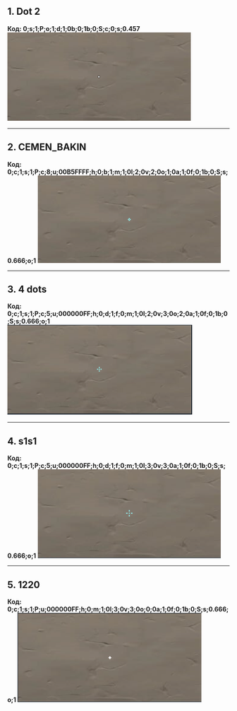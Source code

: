 ## 1. Dot 2

**Код: 0;s;1;P;o;1;d;1;0b;0;1b;0;S;c;0;s;0.457**
![Dot 2](images/dot2cross.png)

---

## 2. CEMEN_BAKIN

**Код: 0;c;1;s;1;P;c;8;u;00B5FFFF;h;0;b;1;m;1;0l;2;0v;2;0o;1;0a;1;0f;0;1b;0;S;s;0.666;o;1**
![CEMEN_BAKIN](images/CEMEN_BAKINcross.png)

---

## 3. 4 dots

**Код: 0;c;1;s;1;P;c;5;u;000000FF;h;0;d;1;f;0;m;1;0l;2;0v;3;0o;2;0a;1;0f;0;1b;0;S;s;0.666;o;1**
![4 dots](images/4dotscross.png)

---

## 4. s1s1

**Код: 0;c;1;s;1;P;c;5;u;000000FF;h;0;d;1;f;0;m;1;0l;3;0v;3;0a;1;0f;0;1b;0;S;s;0.666;o;1**
![s1s1](images/s1s1cross.png)

---

## 5. 1220

**Код: 0;c;1;s;1;P;u;000000FF;h;0;m;1;0l;3;0v;3;0o;0;0a;1;0f;0;1b;0;S;s;0.666;o;1**
![1220](images/1220cross.png)
